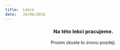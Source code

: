 ```yaml
---
title:  Lekce
date:   24/06/2018
---
```


### <center>Na této lekci pracujeme.</center>
<center>Prosim zkuste to znovu pozdeji.</center>